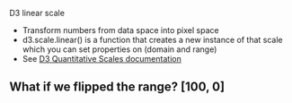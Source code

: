 D3 linear scale
 * Transform numbers from data space into pixel space
 * d3.scale.linear() is a function that creates a new instance of that scale which you can set properties on (domain and range)
 * See [D3 Quantitative Scales documentation](https://github.com/mbostock/d3/wiki/Quantitative-Scales)

## What if we flipped the range? [100, 0]
